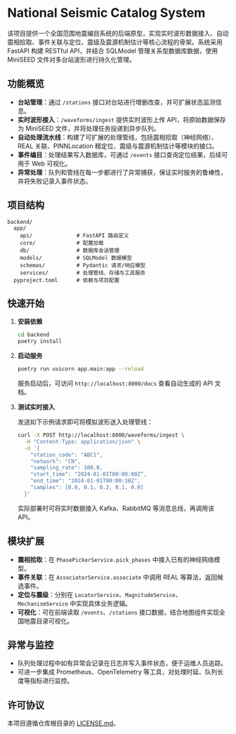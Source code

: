 # National Seismic Catalog System

该项目提供一个全国范围地震编目系统的后端原型，实现实时波形数据接入、自动震相拾取、事件关联与定位、震级及震源机制估计等核心流程的骨架。系统采用 FastAPI 构建 RESTful API，并结合 SQLModel 管理关系型数据库数据，使用 MiniSEED 文件对多台站波形进行持久化管理。

## 功能概览

- **台站管理**：通过 `/stations` 接口对台站进行增删改查，并可扩展状态监测信息。
- **实时波形接入**：`/waveforms/ingest` 提供实时波形上传 API，将原始数据保存为 MiniSEED 文件，并将处理任务投递到异步队列。
- **自动处理流水线**：构建了可扩展的处理管线，包括震相拾取（神经网络）、REAL 关联、PINNLocation 精定位、震级与震源机制估计等模块的接口。
- **事件编目**：处理结果写入数据库，可通过 `/events` 接口查询定位结果，后续可用于 Web 可视化。
- **异常处理**：队列和管线在每一步都进行了异常捕获，保证实时服务的鲁棒性，并将失败记录入事件状态。

## 项目结构

```
backend/
  app/
    api/              # FastAPI 路由定义
    core/             # 配置加载
    db/               # 数据库会话管理
    models/           # SQLModel 数据模型
    schemas/          # Pydantic 请求/响应模型
    services/         # 处理管线、存储与工具服务
  pyproject.toml      # 依赖与项目配置
```

## 快速开始

1. **安装依赖**

   ```bash
   cd backend
   poetry install
   ```

2. **启动服务**

   ```bash
   poetry run uvicorn app.main:app --reload
   ```

   服务启动后，可访问 `http://localhost:8000/docs` 查看自动生成的 API 文档。

3. **测试实时接入**

   发送如下示例请求即可将模拟波形送入处理管线：

   ```bash
   curl -X POST http://localhost:8000/waveforms/ingest \
     -H "Content-Type: application/json" \
     -d '{
       "station_code": "ABC1",
       "network": "CN",
       "sampling_rate": 100.0,
       "start_time": "2024-01-01T00:00:00Z",
       "end_time": "2024-01-01T00:00:10Z",
       "samples": [0.0, 0.1, 0.2, 0.1, 0.0]
     }'
   ```

   实际部署时可将实时数据接入 Kafka、RabbitMQ 等消息总线，再调用该 API。

## 模块扩展

- **震相拾取**：在 `PhasePickerService.pick_phases` 中接入已有的神经网络模型。
- **事件关联**：在 `AssociatorService.associate` 中调用 REAL 等算法，返回候选事件。
- **定位与震级**：分别在 `LocatorService`、`MagnitudeService`、`MechanismService` 中实现具体业务逻辑。
- **可视化**：可在前端读取 `/events`、`/stations` 接口数据，结合地图组件实现全国地震目录可视化。

## 异常与监控

- 队列处理过程中如有异常会记录在日志并写入事件状态，便于运维人员追踪。
- 可进一步集成 Prometheus、OpenTelemetry 等工具，对处理时延、队列长度等指标进行监控。

## 许可协议

本项目遵循仓库根目录的 [LICENSE.md](LICENSE.md)。
